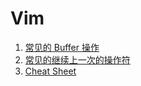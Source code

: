# Vim

1. [常见的 Buffer 操作](./vim_buffer-action.md)
1. [常见的继续上一次的操作符](./vim_continue-operators.md)
1. [Cheat Sheet](./vim_cheatsheet.md)
